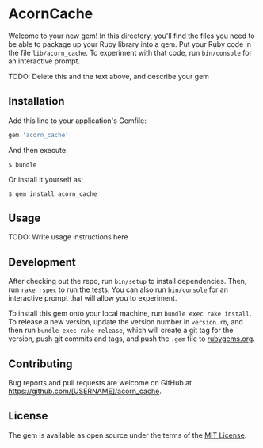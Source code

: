 # AcornCache

Welcome to your new gem! In this directory, you'll find the files you need to be able to package up your Ruby library into a gem. Put your Ruby code in the file `lib/acorn_cache`. To experiment with that code, run `bin/console` for an interactive prompt.

TODO: Delete this and the text above, and describe your gem

## Installation

Add this line to your application's Gemfile:

```ruby
gem 'acorn_cache'
```

And then execute:

    $ bundle

Or install it yourself as:

    $ gem install acorn_cache

## Usage

TODO: Write usage instructions here

## Development

After checking out the repo, run `bin/setup` to install dependencies. Then, run `rake rspec` to run the tests. You can also run `bin/console` for an interactive prompt that will allow you to experiment.

To install this gem onto your local machine, run `bundle exec rake install`. To release a new version, update the version number in `version.rb`, and then run `bundle exec rake release`, which will create a git tag for the version, push git commits and tags, and push the `.gem` file to [rubygems.org](https://rubygems.org).

## Contributing

Bug reports and pull requests are welcome on GitHub at https://github.com/[USERNAME]/acorn_cache.


## License

The gem is available as open source under the terms of the [MIT License](http://opensource.org/licenses/MIT).

